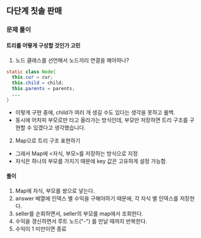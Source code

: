 ## 다단계 칫솔 판매

### 문제 풀이

#### 트리를 어떻게 구성할 것인가 고민
1. 노드 클래스를 선언해서 노드끼리 연결을 해야하나?
```java
static class Node{
  this.cur = cur;
  this.child = child;
  this.parents = parents;
  ...
}
```
- 이렇게 구현 중에, child가 여러 개 생길 수도 있다는 생각을 못하고 롤백.
- 동시에 어차피 부모로만 타고 올라가는 방식인데, 부모만 저장하면 트리 구조를 구현할 수 있겠다고 생각했습니다.

2. Map으로 트리 구조 표현하기
- 그래서 Map에 <자식, 부모>를 저장하는 방식으로 지정
- 자식은 하나의 부모를 가지기 때문에 key 값은 고유하게 설정 가능함.


#### 풀이
1. Map에 자식, 부모를 쌍으로 넣는다.
2. answer 배열에 인덱스 별 수익을 구해야하기 때문에, 각 자식 별 인덱스를 저장한다.
3. seller를 순회하면서, seller의 부모를 map에서 조회한다.
4. 수익을 갱신하면서 루트 노드("-") 를 만날 때까지 반복한다.
5. 수익이 1 미만이면 종료